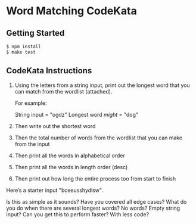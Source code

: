 # Word Matching CodeKata

## Getting Started

```sh
$ npm install
$ make test
```

## CodeKata Instructions

1. Using the letters from a string input, print out the longest word that you can match from the wordlist (attached).

    For example:
    
    String input = "ogdz"
    Longest word *might* = "dog"

2. Then write out the shortest word
3. Then the total number of words from the wordlist that you can make from the input
4. Then print all the words in alphabetical order
5. Then print all the words in length order (desc)
6. Then print out how long the entire process too from start to finish

Here’s a starter input "bceeusshydlsw".

Is this as simple as it sounds? Have you covered all edge cases? What do you do when there are several longest words? No words? Empty string input? Can you get this to perform faster? With less code?
